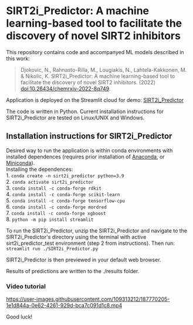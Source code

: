 
# SIRT2i_Predictor: A machine learning-based tool to facilitate the discovery of novel SIRT2 inhibitors

This repository contains code and accompanyed ML models described in this work:<br/> 
> Djokovic, N., Rahnasto-Rilla, M., Lougiakis, N., Lahtela-Kakkonen, M. & Nikolic, K. SIRT2i_Predictor: A machine learning-based tool to facilitate the discovery of novel SIRT2 inhibitors. (2022) [doi:10.26434/chemrxiv-2022-8q749](https://doi.org/10.26434/chemrxiv-2022-8q749).

Application is deployed on the Streamlit cloud for demo: [SIRT2i_Predictor](https://echonemanja-sirt2i-predictor-sl-cloud-sirt2i-predictor-88n0qw.streamlitapp.com/)

The code is written in Python. 
Current installation instructions for SIRT2i_Predictor are tested on Linux/UNIX and Windows. 

## Installation instructions for SIRT2i_Predictor

Desired way to run the application is within conda environments with installed dependences (requires prior installation of [Anaconda](https://www.anaconda.com/), or [Miniconda](https://conda.io/miniconda.html)).<br />
Installing the dependences: <br />
	 1. `conda create -n sirt2i_predictor python=3.9` <br />
	 2. `conda activate sirt2i_predictor` <br />
	 3. `conda install -c conda-forge rdkit` <br />
	 4. `conda install -c conda-forge scikit-learn` <br />
	 5. `conda install -c conda-forge tensorflow-cpu` <br />
	 6. `conda install -c conda-forge mordred` <br />
	 7. `conda install -c conda-forge xgboost` <br />
	 8. `python -m pip install streamlit`

To run the SIRT2i_Predictor, unzip the SIRT2i_Predictor and navigate to the SIRT2i_Predictor's 
directory using the terminal with active sirt2i_predictor_test environment (step 2 from instructions).
Then run:
	`streamlit run ./SIRT2i_Predictor.py`

SIRT2i_Predictor is then previewed in your default web browser.

Results of predictions are written to the ./results folder. 

### Video tutorial

https://user-images.githubusercontent.com/109313212/187770205-1e1d844a-0e62-4261-929d-bca7c091d1c8.mp4


Good luck!

